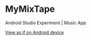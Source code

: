 # MyMixTape
Android Studio Experiment | Music App

[View as if on Android device](http://quirktools.com/screenfly/#u=https%3A//nicholaskrause.github.io/MyMixTape/&w=320&h=568&a=37&s=1)
